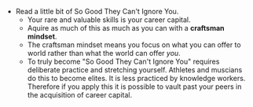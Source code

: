 ---
---

- Read a little bit of So Good They Can't Ignore You.
  - Your rare and valuable skills is your career capital.
  - Aquire as much of this as much as you can with a **craftsman mindset**.
  - The craftsman mindset means you focus on what you can offer to world rather than what the world can offer _you_.
  - To truly become "So Good They Can't Ignore You" requires deliberate practice and stretching yourself. Athletes and muscians do this to become elites. It is less practiced by knowledge workers. Therefore if you apply this it is possible to vault past your peers in the acquisition of career capital.
